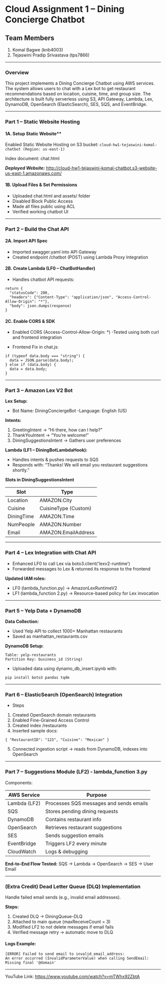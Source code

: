 # Cloud Assignment 1 – Dining Concierge Chatbot
## Team Members
1. Komal Bagwe (knb4003)
2. Tejaswini Pradip Srivastava (tps7866)
   
---
### Overview
This project implements a Dining Concierge Chatbot using AWS services.
The system allows users to chat with a Lex bot to get restaurant recommendations based on location, cuisine, time, and group size. The architecture is built fully serverless using S3, API Gateway, Lambda, Lex, DynamoDB, OpenSearch (ElasticSearch), SES, SQS, and EventBridge.

---
### Part 1 – Static Website Hosting
#### 1A. Setup Static Website**

Enabled Static Website Hosting on S3 bucket:
```cloud-hw1-tejaswini-komal-chatbot (Region: us-east-1)```

Index document: chat.html

***Deployed Website:***
http://cloud-hw1-tejaswini-komal-chatbot.s3-website-us-east-1.amazonaws.com/

#### 1B. Upload Files & Set Permissions

- Uploaded chat.html and assets/ folder
- Disabled Block Public Access
- Made all files public using ACL
- Verified working chatbot UI
---
### Part 2 – Build the Chat API
#### 2A. Import API Spec

- Imported swagger.yaml into API Gateway
- Created endpoint /chatbot (POST) using Lambda Proxy Integration

#### 2B. Create Lambda (LF0 – ChatBotHandler)

- Handles chatbot API requests:
```
return {
  "statusCode": 200,
  "headers": {"Content-Type": "application/json", "Access-Control-Allow-Origin": "*"},
  "body": json.dumps(response)
}
```

#### 2C. Enable CORS & SDK

- Enabled CORS (Access-Control-Allow-Origin: *)
-Tested using both curl and frontend integration

- Frontend Fix in chat.js:
```
if (typeof data.body === "string") {
  data = JSON.parse(data.body);
} else if (data.body) {
  data = data.body;
}
```
---

### Part 3 – Amazon Lex V2 Bot

**Lex Setup:**
- Bot Name: DiningConciergeBot
-Language: English (US)

**Intents:**

1. GreetingIntent → “Hi there, how can I help?”
2. ThankYouIntent → “You’re welcome!”
3. DiningSuggestionsIntent → Gathers user preferences

**Lambda (LF1 – DiningBotLambdaHook):**
- Handles intents & pushes requests to SQS
- Responds with: “Thanks! We will email you restaurant suggestions shortly.”

**Slots in DiningSuggestionsIntent**

| Slot        | Type                   |
|--------------|------------------------|
| Location     | AMAZON.City            |
| Cuisine      | CuisineType (Custom)   |
| DiningTime   | AMAZON.Time            |
| NumPeople    | AMAZON.Number          |
| Email        | AMAZON.EmailAddress    |

---
### Part 4 – Lex Integration with Chat API

- Enhanced LF0 to call Lex via boto3.client('lexv2-runtime')
- Forwarded messages to Lex & returned its response to the frontend

**Updated IAM roles:**

- LF0 (lambda_function.py) → AmazonLexRuntimeV2
- LF1 (lambda_function 2.py) → Resource-based policy for Lex invocation
---
### Part 5 – Yelp Data + DynamoDB
**Data Collection:**
- Used Yelp API to collect 1000+ Manhattan restaurants
- Saved as manhattan_restaurants.csv

**DynamoDB Setup:**
```
Table: yelp-restaurants
Partition Key: business_id (String)
```
- Uploaded data using dynamo_db_insert.ipynb with:
```
pip install boto3 pandas tqdm
```
---

### Part 6 – ElasticSearch (OpenSearch) Integration

- Steps

1. Created OpenSearch domain restaurants
2. Enabled Fine-Grained Access Control
3. Created index /restaurants
4. Inserted sample docs:
```
{ "RestaurantID": "123", "Cuisine": "Mexican" }
```
5. Connected ingestion script → reads from DynamoDB, indexes into OpenSearch

---

### Part 7 – Suggestions Module (LF2) - lambda_function 3.py
Components:

| AWS Service | Purpose                                 |
|--------------|------------------------------------------|
| Lambda (LF2) | Processes SQS messages and sends emails  |
| SQS          | Stores pending dining requests           |
| DynamoDB     | Contains restaurant info                 |
| OpenSearch   | Retrieves restaurant suggestions         |
| SES          | Sends suggestion emails                  |
| EventBridge  | Triggers LF2 every minute                |
| CloudWatch   | Logs & debugging                         |

**End-to-End Flow Tested:**
SQS → Lambda → OpenSearch → SES → User Email

---

### (Extra Credit) Dead Letter Queue (DLQ) Implementation
Handle failed email sends (e.g., invalid email addresses).

**Steps:**

1. Created DLQ → DiningQueue-DLQ
2. Attached to main queue (maxReceiveCount = 3)
3. Modified LF2 to not delete messages if email fails
4. Verified message retry → automatic move to DLQ

#### Logs Example:
```
[ERROR] Failed to send email to invalid_email_address:
An error occurred (InvalidParameterValue) when calling SendEmail: Missing final '@domain'
```

---

YouTube Link: https://www.youtube.com/watch?v=mTWhx92ZbtA
